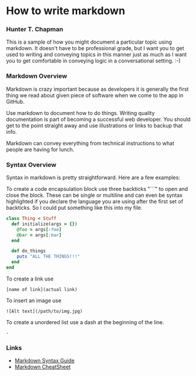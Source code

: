 # How to write markdown

### Hunter T. Chapman

This is a sample of how you might document a particular topic using markdown. It doesn't have to be professional grade, but I want you to get used to writing and conveying topics in this manner just as much as I want you to get comfortable in conveying logic in a conversational setting. :-)

### Markdown Overview

Markdown is crazy important because as developers it is generally the first thing we read about given piece of software when we come to the app in GitHub.

Use markdown to document how to do things. Writing quality documentation is part of becoming a successful web developer. You should get to the point straight away and use illustrations or links to backup that info.

Markdown can convey everything from technical instructions to what people are having for lunch.

### Syntax Overview

Syntax in markdown is pretty straightforward. Here are a few examples:

To create a code encapsulation block use three backticks "```" to open and close the block. These can be single or multiline and can even be syntax highlighted if you declare the language you are using after the first set of backticks. So I could put something like this into my file.
```ruby
class Thing < Stuff
  def initialize(args = {})
    @foo = args[:foo]
    @bar = args[:bar]
  end

  def do_things
    puts "ALL THE THINGS!!!"
  end
end
```

To create a link use
```
[name of link](actual link)
```

To insert an image use
```
![Alt text](/path/to/img.jpg)
```

To create a unordered list use a dash at the beginning of the line.
```
-
```

### Links

- [Markdown Syntax Guide](https://daringfireball.net/projects/markdown/syntax)
- [Markdown CheatSheet](https://github.com/adam-p/markdown-here/wiki/Markdown-Cheatsheet)
